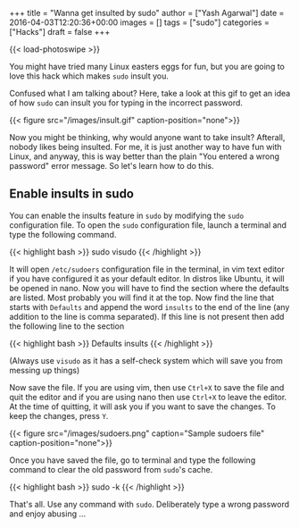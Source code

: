 +++
title = "Wanna get insulted by sudo"
author = ["Yash Agarwal"]
date = 2016-04-03T12:20:36+00:00
images = []
tags = ["sudo"]
categories = ["Hacks"]
draft = false
+++

{{< load-photoswipe >}}

  You might have tried many Linux easters eggs for fun, but you are going to love this hack which makes `sudo` insult you.

  Confused what I am talking about? Here, take a look at this gif to get an idea of how `sudo` can insult you for typing in the incorrect password.

{{< figure src="/images/insult.gif" caption-position="none">}}

  Now you might be thinking, why would anyone want to take insult? Afterall, nobody likes being insulted. For me, it is just another way to have fun with Linux, and anyway, this is way better than the plain "You entered a wrong password" error message. So let's learn how to do this.

## Enable insults in sudo
You can enable the insults feature in `sudo` by modifying the `sudo` configuration file. To open the `sudo` configuration file, launch a terminal and type the following command.

{{< highlight bash >}}
sudo visudo
{{< /highlight >}}

It will open `/etc/sudoers` configuration file in the terminal, in vim text editor if you have configured it as your default editor. In distros like Ubuntu, it will be opened in nano. Now you will have to find the section where the defaults are listed. Most probably you will find it at the top. Now find the line that starts with `Defaults` and append the word `insults` to the end of the line (any addition to the line is comma separated). If this line is not present then add the following line to the section

{{< highlight bash >}}
Defaults insults
{{< /highlight >}}

(Always use `visudo` as it has a self-check system which will save you from messing up things)

Now save the file. If you are using vim, then use `Ctrl+X` to save the file and quit the editor and if you are using nano then use `Ctrl+X` to leave the editor. At the time of quitting, it will ask you if you want to save the changes. To keep the changes, press `Y`.


{{< figure src="/images/sudoers.png" caption="Sample sudoers file" caption-position="none">}}

Once you have saved the file, go to terminal and type the following command to clear the old password from `sudo`'s cache.

{{< highlight bash >}}
sudo -k
{{< /highlight >}}

That's all. Use any command with `sudo`. Deliberately type a wrong password and enjoy abusing ...
